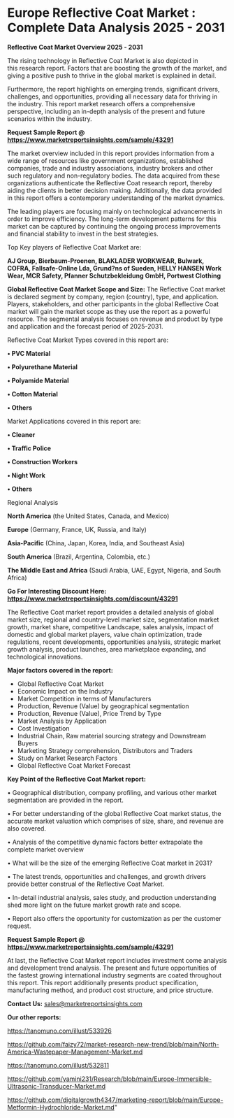 # Europe Reflective Coat Market : Complete Data Analysis 2025 - 2031

<Strong> Reflective Coat Market Overview 2025 - 2031</strong>

The rising technology in Reflective Coat Market is also depicted in this research report. Factors that are boosting the growth of the market, and giving a positive push to thrive in the global market is explained in detail.

Furthermore, the report highlights on emerging trends, significant drivers, challenges, and opportunities, providing all necessary data for thriving in the industry. This report market research offers a comprehensive perspective, including an in-depth analysis of the present and future scenarios within the industry.

<strong>Request Sample Report @ <a href=https://www.marketreportsinsights.com/sample/43291>https://www.marketreportsinsights.com/sample/43291</a></strong>

The market overview included in this report provides information from a wide range of resources like government organizations, established companies, trade and industry associations, industry brokers and other such regulatory and non-regulatory bodies. The data acquired from these organizations authenticate the Reflective Coat research report, thereby aiding the clients in better decision making. Additionally, the data provided in this report offers a contemporary understanding of the market dynamics.

The leading players are focusing mainly on technological advancements in order to improve efficiency. The long-term development patterns for this market can be captured by continuing the ongoing process improvements and financial stability to invest in the best strategies.

Top Key players of Reflective Coat Market are:

<strong>AJ Group, Bierbaum-Proenen, BLAKLADER WORKWEAR, Bulwark, COFRA, Fallsafe-Online Lda, Grund?ns of Sueden, HELLY HANSEN Work Wear, MCR Safety, Pfanner Schutzbekleidung GmbH, Portwest Clothing</strong>

<strong><b>Global Reflective Coat Market Scope and Size:</b></strong>
The Reflective Coat market is declared segment by company, region (country), type, and application. Players, stakeholders, and other participants in the global Reflective Coat market will gain the market scope as they use the report as a powerful resource. The segmental analysis focuses on revenue and product by type and application and the forecast period of 2025-2031.

Reflective Coat Market Types covered in this report are:

<strong>•  PVC Material

•  Polyurethane Material

•  Polyamide Material

•  Cotton Material

•  Others</strong>

Market Applications covered in this report are:

<strong>•  Cleaner

•  Traffic Police

•  Construction Workers

•  Night Work

•  Others</strong> 

Regional Analysis

<strong>North America</strong> (the United States, Canada, and Mexico)

<strong>Europe</strong> (Germany, France, UK, Russia, and Italy)

<strong>Asia-Pacific</strong> (China, Japan, Korea, India, and Southeast Asia)

<strong>South America</strong> (Brazil, Argentina, Colombia, etc.)

<strong>The Middle East and Africa</strong> (Saudi Arabia, UAE, Egypt, Nigeria, and South Africa)

<strong>Go For Interesting Discount Here: <a href=https://www.marketreportsinsights.com/discount/43291>https://www.marketreportsinsights.com/discount/43291</a></strong>

The Reflective Coat market report provides a detailed analysis of global market size, regional and country-level market size, segmentation market growth, market share, competitive Landscape, sales analysis, impact of domestic and global market players, value chain optimization, trade regulations, recent developments, opportunities analysis, strategic market growth analysis, product launches, area marketplace expanding, and technological innovations.

<strong><b>Major factors covered in the report:</b></strong>
<ul>
  <li>Global Reflective Coat Market </li>
  <li>Economic Impact on the Industry</li>
  <li>Market Competition in terms of Manufacturers</li>
  <li>Production, Revenue (Value) by geographical segmentation</li>
  <li>Production, Revenue (Value), Price Trend by Type</li>
  <li>Market Analysis by Application</li>
  <li>Cost Investigation</li>
  <li>Industrial Chain, Raw material sourcing strategy and Downstream Buyers</li>
  <li>Marketing Strategy comprehension, Distributors and Traders</li>
  <li>Study on Market Research Factors</li>
  <li>Global Reflective Coat Market Forecast</li>
</ul>

<strong><b>Key Point of the Reflective Coat Market report:</b></strong>

• Geographical distribution, company profiling, and various other market segmentation are provided in the report.

• For better understanding of the global Reflective Coat market status, the accurate market valuation which comprises of size, share, and revenue are also covered.

• Analysis of the competitive dynamic factors better extrapolate the complete market overview

• What will be the size of the emerging Reflective Coat market in 2031?

• The latest trends, opportunities and challenges, and growth drivers provide better construal of the Reflective Coat Market.

• In-detail industrial analysis, sales study, and production understanding shed more light on the future market growth rate and scope.

• Report also offers the opportunity for customization as per the customer request.

<strong>Request Sample Report @ <a href=https://www.marketreportsinsights.com/sample/43291>https://www.marketreportsinsights.com/sample/43291</a></strong>

At last, the Reflective Coat Market report includes investment come analysis and development trend analysis. The present and future opportunities of the fastest growing international industry segments are coated throughout this report. This report additionally presents product specification, manufacturing method, and product cost structure, and price structure.

<strong>Contact Us:</strong>
sales@marketreportsinsights.com

<strong>Our other reports:</strong>

<a href=https://tanomuno.com/illust/533926>https://tanomuno.com/illust/533926</a>

<a href=https://github.com/faizy72/market-research-new-trend/blob/main/North-America-Wastepaper-Management-Market.md>https://github.com/faizy72/market-research-new-trend/blob/main/North-America-Wastepaper-Management-Market.md</a>

<a href=https://tanomuno.com/illust/532811>https://tanomuno.com/illust/532811</a>

<a href=https://github.com/yamini231/Research/blob/main/Europe-Immersible-Ultrasonic-Transducer-Market.md>https://github.com/yamini231/Research/blob/main/Europe-Immersible-Ultrasonic-Transducer-Market.md</a>

<a href=https://github.com/digitalgrowth4347/marketing-report/blob/main/Europe-Metformin-Hydrochloride-Market.md>https://github.com/digitalgrowth4347/marketing-report/blob/main/Europe-Metformin-Hydrochloride-Market.md</a>"
